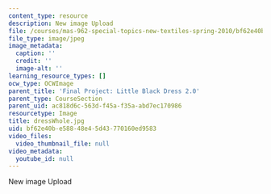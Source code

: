 ```yaml
---
content_type: resource
description: New image Upload
file: /courses/mas-962-special-topics-new-textiles-spring-2010/bf62e40be58848e45d43770160ed9583_dressWhole.jpg
file_type: image/jpeg
image_metadata:
  caption: ''
  credit: ''
  image-alt: ''
learning_resource_types: []
ocw_type: OCWImage
parent_title: 'Final Project: Little Black Dress 2.0'
parent_type: CourseSection
parent_uid: ac818d6c-563d-f45a-f35a-abd7ec170986
resourcetype: Image
title: dressWhole.jpg
uid: bf62e40b-e588-48e4-5d43-770160ed9583
video_files:
  video_thumbnail_file: null
video_metadata:
  youtube_id: null
---
```

New image Upload

